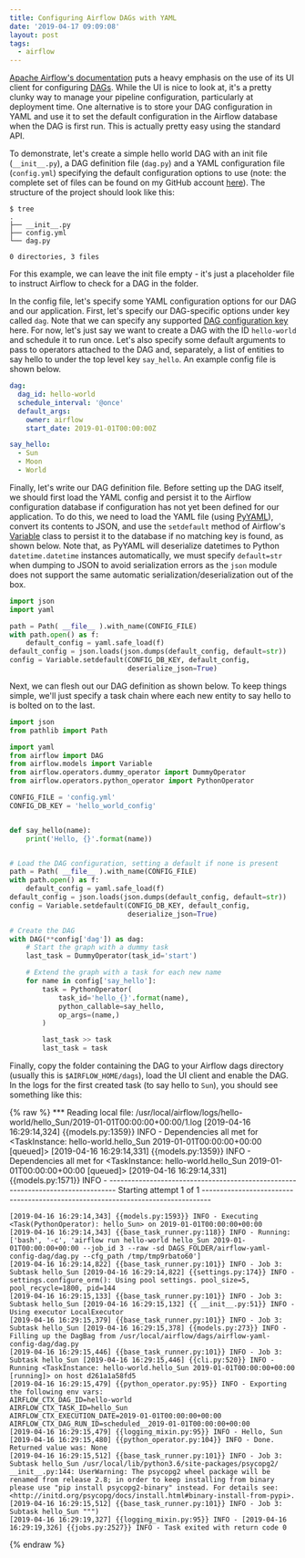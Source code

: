 ```yaml
---
title: Configuring Airflow DAGs with YAML
date: '2019-04-17 09:09:08'
layout: post
tags:
  - airflow
---
```


[Apache Airflow's documentation](https://airflow.apache.org/index.html) puts a heavy emphasis on the use of its UI client for configuring [DAGs](https://airflow.apache.org/concepts.html#dags). While the UI is nice to look at, it's a pretty clunky way to manage your pipeline configuration, particularly at deployment time. One alternative is to store your DAG configuration in YAML and use it to set the default configuration in the Airflow database when the DAG is first run. This is actually pretty easy using the standard API.

To demonstrate, let's create a simple hello world DAG with an init file (`__init__.py`), a DAG definition file (`dag.py`) and a YAML configuration file (`config.yml`) specifying the default configuration options to use (note: the complete set of files can be found on my GitHub account [here](https://github.com/donaghhorgan/configuring-airflow-dags-with-yaml)). The structure of the project should look like this:

```console
$ tree
.
├── __init__.py
├── config.yml
└── dag.py

0 directories, 3 files
```

For this example, we can leave the init file empty - it's just a placeholder file to instruct Airflow to check for a DAG in the folder.

In the config file, let's specify some YAML configuration options for our DAG and our application. First, let's specify our DAG-specific options under key called `dag`. Note that we can specify any supported [DAG configuration key](https://airflow.apache.org/_api/airflow/models/index.html#airflow.models.DAG) here. For now, let's just say we want to create a DAG with the ID `hello-world` and schedule it to run once. Let's also specify some default arguments to pass to operators attached to the DAG and, separately, a list of entities to say hello to under the top level key `say_hello`. An example config file is shown below.

```yaml
dag:
  dag_id: hello-world
  schedule_interval: '@once'
  default_args:
    owner: airflow
    start_date: 2019-01-01T00:00:00Z

say_hello:
  - Sun
  - Moon
  - World
```

Finally, let's write our DAG definition file. Before setting up the DAG itself, we should first load the YAML config and persist it to the Airflow configuration database if configuration has not yet been defined for our application. To do this, we need to load the YAML file (using [PyYAML](https://pypi.org/project/PyYAML/)), convert its contents to JSON, and use the `setdefault` method of Airflow's [Variable](https://airflow.apache.org/_api/airflow/models/index.html#airflow.models.Variable.setdefault) class to persist it to the database if no matching key is found, as shown below. Note that, as PyYAML will deserialize datetimes to Python `datetime.datetime` instances automatically, we must specify `default=str` when dumping to JSON to avoid serialization errors as the `json` module does not support the same automatic serialization/deserialization out of the box.

```python
import json
import yaml

path = Path( __file__ ).with_name(CONFIG_FILE)
with path.open() as f:
    default_config = yaml.safe_load(f)
default_config = json.loads(json.dumps(default_config, default=str))
config = Variable.setdefault(CONFIG_DB_KEY, default_config,
                             deserialize_json=True)
```

Next, we can flesh out our DAG definition as shown below. To keep things simple, we'll just specify a task chain where each new entity to say hello to is bolted on to the last.

```python
import json
from pathlib import Path

import yaml
from airflow import DAG
from airflow.models import Variable
from airflow.operators.dummy_operator import DummyOperator
from airflow.operators.python_operator import PythonOperator

CONFIG_FILE = 'config.yml'
CONFIG_DB_KEY = 'hello_world_config'


def say_hello(name):
    print('Hello, {}'.format(name))


# Load the DAG configuration, setting a default if none is present
path = Path( __file__ ).with_name(CONFIG_FILE)
with path.open() as f:
    default_config = yaml.safe_load(f)
default_config = json.loads(json.dumps(default_config, default=str))
config = Variable.setdefault(CONFIG_DB_KEY, default_config,
                             deserialize_json=True)

# Create the DAG
with DAG(**config['dag']) as dag:
    # Start the graph with a dummy task
    last_task = DummyOperator(task_id='start')

    # Extend the graph with a task for each new name
    for name in config['say_hello']:
        task = PythonOperator(
            task_id='hello_{}'.format(name),
            python_callable=say_hello,
            op_args=(name,)
        )

        last_task >> task
        last_task = task
```

Finally, copy the folder containing the DAG to your Airflow dags directory (usually this is `$AIRFLOW_HOME/dags`), load the UI client and enable the DAG. In the logs for the first created task (to say hello to `Sun`), you should see something like this:

{% raw %}
    *** Reading local file: /usr/local/airflow/logs/hello-world/hello_Sun/2019-01-01T00:00:00+00:00/1.log
    [2019-04-16 16:29:14,324] {{models.py:1359}} INFO - Dependencies all met for <TaskInstance: hello-world.hello_Sun 2019-01-01T00:00:00+00:00 [queued]>
    [2019-04-16 16:29:14,331] {{models.py:1359}} INFO - Dependencies all met for <TaskInstance: hello-world.hello_Sun 2019-01-01T00:00:00+00:00 [queued]>
    [2019-04-16 16:29:14,331] {{models.py:1571}} INFO -
    --------------------------------------------------------------------------------
    Starting attempt 1 of 1
    --------------------------------------------------------------------------------

    [2019-04-16 16:29:14,343] {{models.py:1593}} INFO - Executing <Task(PythonOperator): hello_Sun> on 2019-01-01T00:00:00+00:00
    [2019-04-16 16:29:14,343] {{base_task_runner.py:118}} INFO - Running: ['bash', '-c', 'airflow run hello-world hello_Sun 2019-01-01T00:00:00+00:00 --job_id 3 --raw -sd DAGS_FOLDER/airflow-yaml-config-dag/dag.py --cfg_path /tmp/tmp9rbato60']
    [2019-04-16 16:29:14,822] {{base_task_runner.py:101}} INFO - Job 3: Subtask hello_Sun [2019-04-16 16:29:14,822] {{settings.py:174}} INFO - settings.configure_orm(): Using pool settings. pool_size=5, pool_recycle=1800, pid=144
    [2019-04-16 16:29:15,133] {{base_task_runner.py:101}} INFO - Job 3: Subtask hello_Sun [2019-04-16 16:29:15,132] {{ __init__.py:51}} INFO - Using executor LocalExecutor
    [2019-04-16 16:29:15,379] {{base_task_runner.py:101}} INFO - Job 3: Subtask hello_Sun [2019-04-16 16:29:15,378] {{models.py:273}} INFO - Filling up the DagBag from /usr/local/airflow/dags/airflow-yaml-config-dag/dag.py
    [2019-04-16 16:29:15,446] {{base_task_runner.py:101}} INFO - Job 3: Subtask hello_Sun [2019-04-16 16:29:15,446] {{cli.py:520}} INFO - Running <TaskInstance: hello-world.hello_Sun 2019-01-01T00:00:00+00:00 [running]> on host d261a1a58fd5
    [2019-04-16 16:29:15,479] {{python_operator.py:95}} INFO - Exporting the following env vars:
    AIRFLOW_CTX_DAG_ID=hello-world
    AIRFLOW_CTX_TASK_ID=hello_Sun
    AIRFLOW_CTX_EXECUTION_DATE=2019-01-01T00:00:00+00:00
    AIRFLOW_CTX_DAG_RUN_ID=scheduled__2019-01-01T00:00:00+00:00
    [2019-04-16 16:29:15,479] {{logging_mixin.py:95}} INFO - Hello, Sun
    [2019-04-16 16:29:15,480] {{python_operator.py:104}} INFO - Done. Returned value was: None
    [2019-04-16 16:29:15,512] {{base_task_runner.py:101}} INFO - Job 3: Subtask hello_Sun /usr/local/lib/python3.6/site-packages/psycopg2/ __init__.py:144: UserWarning: The psycopg2 wheel package will be renamed from release 2.8; in order to keep installing from binary please use "pip install psycopg2-binary" instead. For details see: <http://initd.org/psycopg/docs/install.html#binary-install-from-pypi>.
    [2019-04-16 16:29:15,512] {{base_task_runner.py:101}} INFO - Job 3: Subtask hello_Sun """)
    [2019-04-16 16:29:19,327] {{logging_mixin.py:95}} INFO - [2019-04-16 16:29:19,326] {{jobs.py:2527}} INFO - Task exited with return code 0
{% endraw %}
